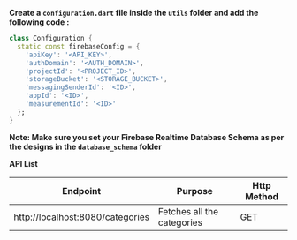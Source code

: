 **Create a `configuration.dart` file inside the `utils` folder and add the following code :**

```dart
class Configuration {
  static const firebaseConfig = {
    'apiKey': '<API_KEY>',
    'authDomain': '<AUTH_DOMAIN>',
    'projectId': '<PROJECT_ID>',
    'storageBucket': '<STORAGE_BUCKET>',
    'messagingSenderId': '<ID>',
    'appId': '<ID>',
    'measurementId': '<ID>'
  };
}
```

**Note: Make sure you set your Firebase Realtime Database Schema as per the designs in the `database_schema` folder**

**API List**

| Endpoint | Purpose | Http Method |
| --------- | ------ | --- |
| http://localhost:8080/categories | Fetches all the categories | GET
